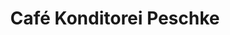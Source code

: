 ---
title: "Café Konditorei Peschke"
url: /dettingen-an-der-erms/cafe-konditorei-peschke/
shop: Konditorei
---